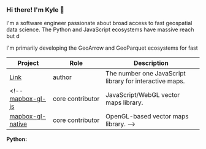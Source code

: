 ### Hi there! I'm Kyle 👋

I'm a software engineer passionate about broad access to fast geospatial data science. The Python and JavaScript ecosystems have massive reach but d

I'm primarily developing the GeoArrow and GeoParquet ecosystems for fast

Project | Role | Description
--- | --- | ---
[Link][] | author | The number one JavaScript library for interactive maps.
<!-- [mapbox-gl-js](https://github.com/mapbox/mapbox-gl-js) | core contributor | JavaScript/WebGL vector maps library.
[mapbox-gl-native](https://github.com/mapbox/mapbox-gl-native) | core&nbsp;contributor | OpenGL-based vector maps library. -->

**Python:**



[Link]: (https://github.com/Leaflet/Leaflet)

<!--
**kylebarron/kylebarron** is a ✨ _special_ ✨ repository because its `README.md` (this file) appears on your GitHub profile.

Here are some ideas to get you started:

- 🔭 I’m currently working on ...
- 🌱 I’m currently learning ...
- 👯 I’m looking to collaborate on ...
- 🤔 I’m looking for help with ...
- 💬 Ask me about ...
- 📫 How to reach me: ...
- 😄 Pronouns: ...
- ⚡ Fun fact: ...
-->
